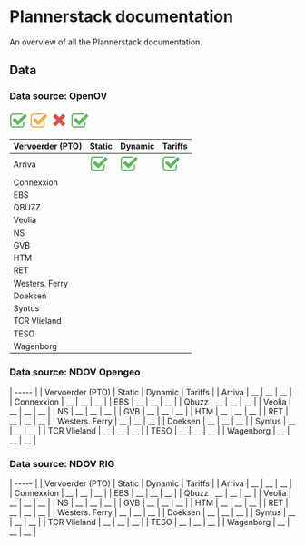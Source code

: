 # Plannerstack documentation

An overview of all the Plannerstack documentation.

## Data

### Data source: OpenOV

![Available](/images/check-square-o_5cb85c_32.png "Available")
![Limited](/images/check-square-o_f0ad4e_32.png "Limited")
![Not available](/images/close_d9534f_32.png "Not available")
![Legal](/images/check-square-o_5cb85c_32.png "Legal")

| Vervoerder (PTO) | Static | Dynamic | Tariffs |
|------------------|----------------------------------------------------------------|----------------------------------------------------------------|----------------------------------------------------------------|
| Arriva | ![Available](/images/check-square-o_5cb85c_32.png "Available") | ![Available](/images/check-square-o_5cb85c_32.png "Available") | ![Available](/images/check-square-o_5cb85c_32.png "Available") |
| Connexxion |  |  |  |
| EBS |  |  |  |
| QBUZZ |  |  |  |
| Veolia |  |  |  |
| NS |  |  |  |
| GVB |  |  |  |
| HTM |  |  |  |
| RET |  |  |  |
| Westers. Ferry |  |  |  |
| Doeksen |  |  |  |
| Syntus |  |  |  |
| TCR Vlieland |  |  |  |
| TESO |  |  |  |
| Wagenborg |  |  |  |

### Data source: NDOV Opengeo

| ----- |
|  Vervoerder (PTO) |  Static |  Dynamic |  Tariffs |
|  Arriva |  __  |  __  |  __  |
|  Connexxion |  __  |  __  |  __  |
|  EBS |  __  |  __  |  __  |
|  Qbuzz |  __  |  __  |  __  |
|  Veolia |  __  |  __  |  __  |
|  NS |  __  |  __  |  __  |
|  GVB |  __  |  __  |  __  |
|  HTM |  __  |  __  |  __  |
|  RET |  __  |  __  |  __  |
|  Westers. Ferry |  __  |  __  |  __  |
|  Doeksen |  __  |  __  |  __  |
|  Syntus |  __  |  __  |  __  |
|  TCR Vlieland |  __  |  __  |  __  |
|  TESO |  __  |  __  |  __  |
|  Wagenborg |  __  |  __  |  __  |

### Data source: NDOV RIG

| ----- |
|  Vervoerder (PTO) |  Static |  Dynamic |  Tariffs |
|  Arriva |  __  |  __  |  __  |
|  Connexxion |  __  |  __  |  __  |
|  EBS |  __  |  __  |  __  |
|  Qbuzz |  __  |  __  |  __  |
|  Veolia |  __  |  __  |  __  |
|  NS |  __  |  __  |  __  |
|  GVB |  __  |  __  |  __  |
|  HTM |  __  |  __  |  __  |
|  RET |  __  |  __  |  __  |
|  Westers. Ferry |  __  |  __  |  __  |
|  Doeksen |  __  |  __  |  __  |
|  Syntus |  __  |  __  |  __  |
|  TCR Vlieland |  __  |  __  |  __  |
|  TESO |  __  |  __  |  __  |
|  Wagenborg |  __  |  __  |  __  |
